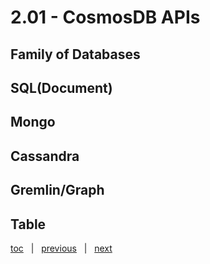 # 2.01 - CosmosDB APIs


## Family of Databases




## SQL(Document)




## Mongo




## Cassandra




## Gremlin/Graph




## Table





[toc](June_2021.md) &nbsp; |  &nbsp; [previous](June_2021.md) &nbsp; | &nbsp; [next](2_02_cost_model.md) &nbsp;
